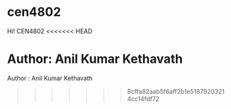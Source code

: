 # cen4802
Hi! CEN4802
<<<<<<< HEAD

**Author:** Anil Kumar Kethavath
=======
Author : Anil Kumar Kethavath
>>>>>>> 8cffa82aab5f6aff2b1e51879203214cc14fdf72
